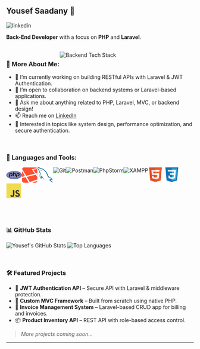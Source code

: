 ## Yousef Saadany 👋

<a href='www.linkedin.com/in/yousef-saadany-212b45295'><img align='left' alt="linkedin" src="https://raw.githubusercontent.com/rahul-jha98/rahul-jha98/561d474902b59c7429ec22bb73e225696c27b202/assets/linkedin.svg" height='18px'/></a>
<br/>

**Back-End Developer** with a focus on **PHP** and **Laravel**.  
 

<br/>

<img align="right" alt="Backend Tech Stack" src="https://media0.giphy.com/media/v1.Y2lkPTc5MGI3NjExaXhzcGc5bHR4b29rOGhvazVrcDZjY2JuNnRtYno3bWd5c293aXp4NCZlcD12MV9pbnRlcm5hbF9naWZfYnlfaWQmY3Q9Zw/S9d8XB557e8phGLBVS/giphy.gif" width="360px"/>

### 🧐 More About Me:

- 🔭 I’m currently working on building RESTful APIs with Laravel & JWT Authentication.
- 🤝 I’m open to collaboration on backend systems or Laravel-based applications.
- 💬 Ask me about anything related to PHP, Laravel, MVC, or backend design!
- 📫 Reach me on [LinkedIn](www.linkedin.com/in/yousef-saadany-212b45295)
- 🧠 Interested in topics like system design, performance optimization, and secure authentication.

<br/>

### 🔨 Languages and Tools:
<a href="https://www.php.net/" target="_blank"> <img align="left" alt="PHP" height="42px" src="https://raw.githubusercontent.com/devicons/devicon/master/icons/php/php-original.svg"/> </a>
<a href="https://laravel.com/" target="_blank">
  <img align="left" alt="Laravel" height="42px" src="https://raw.githubusercontent.com/devicons/devicon/master/icons/laravel/laravel-plain.svg"/>
</a>
<a href="https://www.mysql.com/" target="_blank"> <img align="left" alt="MySQL" height="42px" src="https://raw.githubusercontent.com/devicons/devicon/master/icons/mysql/mysql-original.svg"/> </a>
<a href="https://git-scm.com/" target="_blank"> <img align="left" alt="Git" height="42px" src="https://www.vectorlogo.zone/logos/git-scm/git-scm-icon.svg"/> </a>
<a href="https://postman.com/" target="_blank"> <img align="left" alt="Postman" height="42px" src="https://www.vectorlogo.zone/logos/getpostman/getpostman-icon.svg"/> </a>
<a href="https://www.jetbrains.com/phpstorm/" target="_blank"> <img align="left" alt="PhpStorm" height="42px" src="https://resources.jetbrains.com/storage/products/phpstorm/img/meta/phpstorm_logo_300x300.png"/> </a>
<a href="https://www.apachefriends.org/index.html" target="_blank"> <img align="left" alt="XAMPP" height="42px" src="https://www.apachefriends.org/images/xampp-logo-ac950edf.svg"/> </a>
<img src="https://raw.githubusercontent.com/devicons/devicon/master/icons/html5/html5-original.svg" alt="html" width="40"/>
  <img src="https://raw.githubusercontent.com/devicons/devicon/master/icons/css3/css3-original.svg" alt="css" width="40"/>
  <img src="https://raw.githubusercontent.com/devicons/devicon/master/icons/javascript/javascript-original.svg" alt="js" width="40"/>

<br/><br/>

### 📊 GitHub Stats

![Yousef's GitHub Stats](https://github-readme-stats.vercel.app/api?username=Saadany165&show_icons=true&theme=radical)
![Top Languages](https://github-readme-stats.vercel.app/api/top-langs/?username=Saadany165&layout=compact&theme=radical)

<br/>

### 🛠️ Featured Projects

- 🔐 **JWT Authentication API** – Secure API with Laravel & middleware protection.
- 📁 **Custom MVC Framework** – Built from scratch using native PHP.
- 🧾 **Invoice Management System** – Laravel-based CRUD app for billing and invoices.
- 📦 **Product Inventory API** – REST API with role-based access control.

> *More projects coming soon...*

---

